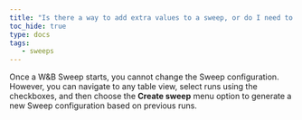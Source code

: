 ```yaml
---
title: "Is there a way to add extra values to a sweep, or do I need to start a new one?"
toc_hide: true
type: docs
tags:
   - sweeps
---
```

Once a W&B Sweep starts, you cannot change the Sweep configuration. However, you can navigate to any table view, select runs using the checkboxes, and then choose the **Create sweep** menu option to generate a new Sweep configuration based on previous runs.